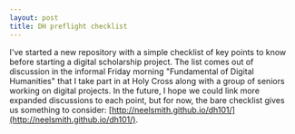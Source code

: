 ```yaml
---
layout: post
title: DH preflight checklist
---
```



I've started a new repository with a simple checklist of key points to know before starting a digital scholarship project.  The list comes out of discussion in the informal Friday morning "Fundamental of Digital Humanities" that I take part in at Holy Cross along with a group of seniors working on digital projects.  In the future, I hope we could link more expanded discussions to each point, but for now, the bare checklist gives us something to consider:  [http://neelsmith.github.io/dh101/](http://neelsmith.github.io/dh101/).


